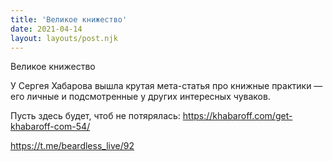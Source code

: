 ```yaml
---
title: 'Великое книжество'
date: 2021-04-14
layout: layouts/post.njk
---
```

Великое книжество

У Сергея Хабарова вышла крутая мета-статья про книжные практики — его личные и подсмотренные у других интересных чуваков.

Пусть здесь будет, чтоб не потярялась: https://khabaroff.com/get-khabaroff-com-54/


https://t.me/beardless_live/92